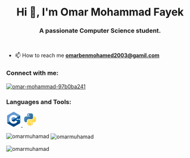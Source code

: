 <h1 align="center">Hi 👋, I'm Omar Mohammad Fayek</h1>
<h3 align="center">A passionate Computer Science student.</h3>

<p align="left"> <a href="https://twitter.com/" target="blank"><img src="https://img.shields.io/twitter/follow/?logo=twitter&style=for-the-badge" alt="" /></a> </p>

- 📫 How to reach me **omarbenmohamed2003@gamil.com**

<h3 align="left">Connect with me:</h3>
<p align="left">
<a href="https://linkedin.com/in/omar-mohammad-97b0ba241" target="blank"><img align="center" src="https://raw.githubusercontent.com/rahuldkjain/github-profile-readme-generator/master/src/images/icons/Social/linked-in-alt.svg" alt="omar-mohammad-97b0ba241" height="30" width="40" /></a>
</p>

<h3 align="left">Languages and Tools:</h3>
<p align="left"> <a href="https://www.w3schools.com/cpp/" target="_blank" rel="noreferrer"> <img src="https://raw.githubusercontent.com/devicons/devicon/master/icons/cplusplus/cplusplus-original.svg" alt="cplusplus" width="40" height="40"/> </a> <a href="https://www.python.org" target="_blank" rel="noreferrer"> <img src="https://raw.githubusercontent.com/devicons/devicon/master/icons/python/python-original.svg" alt="python" width="40" height="40"/> </a> </p>

<p><img align="left" src="https://github-readme-stats.vercel.app/api/top-langs?username=omarmuhamad&show_icons=true&locale=en&layout=compact" alt="omarmuhamad" /></p>

<p>&nbsp;<img align="center" src="https://github-readme-stats.vercel.app/api?username=omarmuhamad&show_icons=true&locale=en" alt="omarmuhamad" /></p>

<p><img align="center" src="https://github-readme-streak-stats.herokuapp.com/?user=omarmuhamad&" alt="omarmuhamad" /></p>
